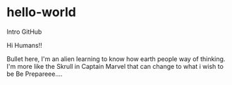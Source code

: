 # hello-world
Intro GitHub

Hi Humans!!

Bullet here, I'm an alien learning to know how earth people way of thinking. 
I'm more like the Skrull in Captain Marvel that can change to what i wish to be
Be Prepareee.... 

